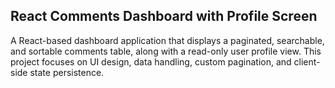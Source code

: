 ## React Comments Dashboard with Profile Screen

A React-based dashboard application that displays a paginated, searchable, and sortable comments table, along with a read-only user profile view. This project focuses on UI design, data handling, custom pagination, and client-side state persistence.
